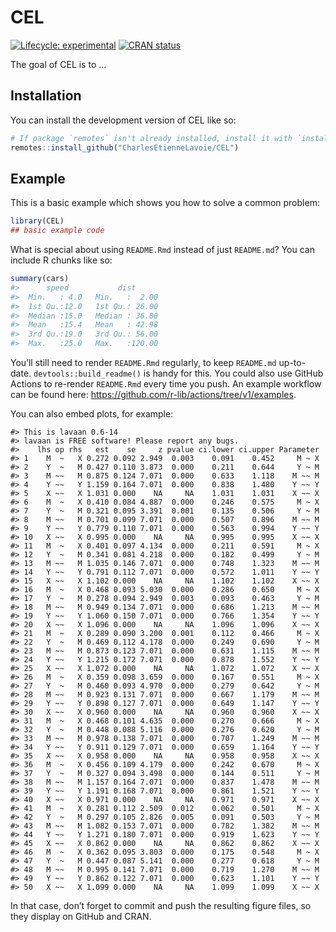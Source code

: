 
<!-- README.md is generated from README.Rmd. Please edit that file -->

# CEL

<!-- badges: start -->

[![Lifecycle:
experimental](https://img.shields.io/badge/lifecycle-experimental-orange.svg)](https://lifecycle.r-lib.org/articles/stages.html#experimental)
[![CRAN
status](https://www.r-pkg.org/badges/version/CEL)](https://CRAN.R-project.org/package=CEL)
<!-- badges: end -->

The goal of CEL is to …

## Installation

You can install the development version of CEL like so:

``` r
# If package `remotes` isn't already installed, install it with `install.packages("remotes")`
remotes::install_github("CharlesEtienneLavoie/CEL")
```

## Example

This is a basic example which shows you how to solve a common problem:

``` r
library(CEL)
## basic example code
```

What is special about using `README.Rmd` instead of just `README.md`?
You can include R chunks like so:

``` r
summary(cars)
#>      speed           dist       
#>  Min.   : 4.0   Min.   :  2.00  
#>  1st Qu.:12.0   1st Qu.: 26.00  
#>  Median :15.0   Median : 36.00  
#>  Mean   :15.4   Mean   : 42.98  
#>  3rd Qu.:19.0   3rd Qu.: 56.00  
#>  Max.   :25.0   Max.   :120.00
```

You’ll still need to render `README.Rmd` regularly, to keep `README.md`
up-to-date. `devtools::build_readme()` is handy for this. You could also
use GitHub Actions to re-render `README.Rmd` every time you push. An
example workflow can be found here:
<https://github.com/r-lib/actions/tree/v1/examples>.

You can also embed plots, for example:

    #> This is lavaan 0.6-14
    #> lavaan is FREE software! Please report any bugs.
    #>    lhs op rhs   est    se     z pvalue ci.lower ci.upper Parameter
    #> 1    M  ~   X 0.272 0.092 2.949  0.003    0.091    0.452     M ~ X
    #> 2    Y  ~   M 0.427 0.110 3.873  0.000    0.211    0.644     Y ~ M
    #> 3    M ~~   M 0.875 0.124 7.071  0.000    0.633    1.118    M ~~ M
    #> 4    Y ~~   Y 1.159 0.164 7.071  0.000    0.838    1.480    Y ~~ Y
    #> 5    X ~~   X 1.031 0.000    NA     NA    1.031    1.031    X ~~ X
    #> 6    M  ~   X 0.410 0.084 4.887  0.000    0.246    0.575     M ~ X
    #> 7    Y  ~   M 0.321 0.095 3.391  0.001    0.135    0.506     Y ~ M
    #> 8    M ~~   M 0.701 0.099 7.071  0.000    0.507    0.896    M ~~ M
    #> 9    Y ~~   Y 0.779 0.110 7.071  0.000    0.563    0.994    Y ~~ Y
    #> 10   X ~~   X 0.995 0.000    NA     NA    0.995    0.995    X ~~ X
    #> 11   M  ~   X 0.401 0.097 4.134  0.000    0.211    0.591     M ~ X
    #> 12   Y  ~   M 0.341 0.081 4.218  0.000    0.182    0.499     Y ~ M
    #> 13   M ~~   M 1.035 0.146 7.071  0.000    0.748    1.323    M ~~ M
    #> 14   Y ~~   Y 0.791 0.112 7.071  0.000    0.572    1.011    Y ~~ Y
    #> 15   X ~~   X 1.102 0.000    NA     NA    1.102    1.102    X ~~ X
    #> 16   M  ~   X 0.468 0.093 5.030  0.000    0.286    0.650     M ~ X
    #> 17   Y  ~   M 0.278 0.094 2.949  0.003    0.093    0.463     Y ~ M
    #> 18   M ~~   M 0.949 0.134 7.071  0.000    0.686    1.213    M ~~ M
    #> 19   Y ~~   Y 1.060 0.150 7.071  0.000    0.766    1.354    Y ~~ Y
    #> 20   X ~~   X 1.096 0.000    NA     NA    1.096    1.096    X ~~ X
    #> 21   M  ~   X 0.289 0.090 3.200  0.001    0.112    0.466     M ~ X
    #> 22   Y  ~   M 0.469 0.112 4.178  0.000    0.249    0.690     Y ~ M
    #> 23   M ~~   M 0.873 0.123 7.071  0.000    0.631    1.115    M ~~ M
    #> 24   Y ~~   Y 1.215 0.172 7.071  0.000    0.878    1.552    Y ~~ Y
    #> 25   X ~~   X 1.072 0.000    NA     NA    1.072    1.072    X ~~ X
    #> 26   M  ~   X 0.359 0.098 3.659  0.000    0.167    0.551     M ~ X
    #> 27   Y  ~   M 0.460 0.093 4.970  0.000    0.279    0.642     Y ~ M
    #> 28   M ~~   M 0.923 0.131 7.071  0.000    0.667    1.179    M ~~ M
    #> 29   Y ~~   Y 0.898 0.127 7.071  0.000    0.649    1.147    Y ~~ Y
    #> 30   X ~~   X 0.960 0.000    NA     NA    0.960    0.960    X ~~ X
    #> 31   M  ~   X 0.468 0.101 4.635  0.000    0.270    0.666     M ~ X
    #> 32   Y  ~   M 0.448 0.088 5.116  0.000    0.276    0.620     Y ~ M
    #> 33   M ~~   M 0.978 0.138 7.071  0.000    0.707    1.249    M ~~ M
    #> 34   Y ~~   Y 0.911 0.129 7.071  0.000    0.659    1.164    Y ~~ Y
    #> 35   X ~~   X 0.958 0.000    NA     NA    0.958    0.958    X ~~ X
    #> 36   M  ~   X 0.456 0.109 4.179  0.000    0.242    0.670     M ~ X
    #> 37   Y  ~   M 0.327 0.094 3.498  0.000    0.144    0.511     Y ~ M
    #> 38   M ~~   M 1.157 0.164 7.071  0.000    0.837    1.478    M ~~ M
    #> 39   Y ~~   Y 1.191 0.168 7.071  0.000    0.861    1.521    Y ~~ Y
    #> 40   X ~~   X 0.971 0.000    NA     NA    0.971    0.971    X ~~ X
    #> 41   M  ~   X 0.281 0.112 2.509  0.012    0.062    0.501     M ~ X
    #> 42   Y  ~   M 0.297 0.105 2.826  0.005    0.091    0.503     Y ~ M
    #> 43   M ~~   M 1.082 0.153 7.071  0.000    0.782    1.382    M ~~ M
    #> 44   Y ~~   Y 1.271 0.180 7.071  0.000    0.919    1.623    Y ~~ Y
    #> 45   X ~~   X 0.862 0.000    NA     NA    0.862    0.862    X ~~ X
    #> 46   M  ~   X 0.362 0.095 3.803  0.000    0.175    0.548     M ~ X
    #> 47   Y  ~   M 0.447 0.087 5.141  0.000    0.277    0.618     Y ~ M
    #> 48   M ~~   M 0.995 0.141 7.071  0.000    0.719    1.270    M ~~ M
    #> 49   Y ~~   Y 0.862 0.122 7.071  0.000    0.623    1.101    Y ~~ Y
    #> 50   X ~~   X 1.099 0.000    NA     NA    1.099    1.099    X ~~ X

In that case, don’t forget to commit and push the resulting figure
files, so they display on GitHub and CRAN.
